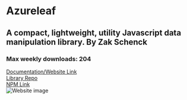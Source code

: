# Azureleaf
## A compact, lightweight, utility Javascript data manipulation library. By Zak Schenck
### Max weekly downloads: 204
[Documentation/Website Link](https://zakschenck.github.io/azureleaf-web/)  
[Library Repo](https://github.com/zakschenck/azureleaf-js/)  
[NPM Link](https://www.npmjs.com/package/azureleaf)  
![Website image](https://i.ibb.co/5s2qXxH/Screenshot-2023-11-20-at-10-27-55-PM.png)  
